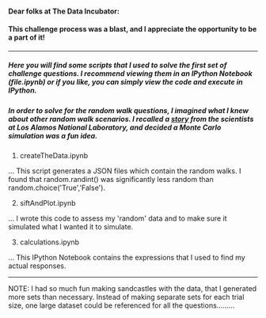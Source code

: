 #### Dear folks at The Data Incubator:


#### This challenge process was a blast, and I appreciate the opportunity to be a part of it!

***

##### Here you will find some scripts that I used to solve the first set of challenge questions.  **I recommend viewing them in an IPython Notebook** (file.ipynb) or if you like, you can simply view the code and execute in IPython.

##### In order to solve for the random walk questions, I imagined what I knew about other random walk scenarios.  I recalled a [story](https://en.wikipedia.org/wiki/Monte_carlo_simulation#History) from the scientists at Los Alamos National Laboratory, and decided a Monte Carlo simulation was a fun idea.


1. createTheData.ipynb

... This script generates a JSON files which contain the random walks.  I found that random.randint() was significantly less random than random.choice('True','False').

2. siftAndPlot.ipynb

... I wrote this code to assess my 'random' data and to make sure it simulated what I wanted it to simulate.

3. calculations.ipynb

... This IPython Notebook contains the expressions that I used to find my actual responses.

***

NOTE: I had so much fun making sandcastles with the data, that I generated more sets than necessary.  Instead of making separate sets for each trial size, one large dataset could be referenced for all the questions.........
